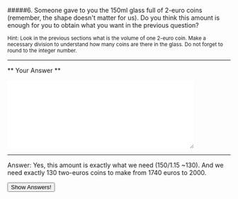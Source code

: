 #####6. Someone gave to you the 150ml glass full of 2-euro coins (remember, the shape doesn't matter for us). Do you think this amount is enough for you to obtain what you want in the previous question?

<small><span class="gray">Hint</span>: Look in the previous sections what is the volume of one 2-euro coin. Make a necessary division to understand how many coins are there in the glass. Do not forget to round to the integer number.</small>

---

** Your Answer **

<textarea style="border:none;" rows="10" cols="50"></textarea>
---

<div class="answer hidden">
    Answer: Yes, this amount is exactly what we need (150/1.15 ~130). And we need exactly 130 two-euros coins to make from 1740 euros to 2000.
</div>


<button class="show-answers">Show Answers!</button>